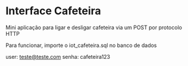 # Interface Cafeteira

Mini aplicação para ligar e desligar cafeteira via um POST por protocolo HTTP

Para funcionar, importe o iot_cafeteira.sql no banco de dados

user: teste@teste.com
senha: cafeteira123